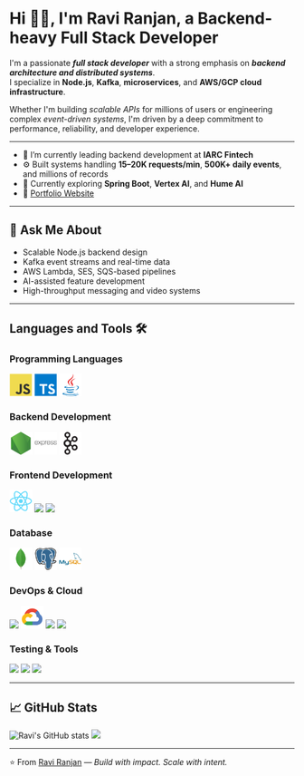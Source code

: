 # Hi 👋🏾, I'm Ravi Ranjan, a Backend-heavy Full Stack Developer

I'm a passionate <i><b>full stack developer</b></i> with a strong emphasis on <i><b>backend architecture and distributed systems</b></i>.  
I specialize in <b>Node.js</b>, <b>Kafka</b>, <b>microservices</b>, and <b>AWS/GCP cloud infrastructure</b>.

Whether I'm building <i>scalable APIs</i> for millions of users or engineering complex <i>event-driven systems</i>, I'm driven by a deep commitment to performance, reliability, and developer experience.

---

- 🔭 I’m currently leading backend development at **IARC Fintech**
- ⚙️ Built systems handling **15–20K requests/min**, **500K+ daily events**, and millions of records
- 🧪 Currently exploring **Spring Boot**, **Vertex AI**, and **Hume AI**
- 📄 [Portfolio Website](https://its-ravi-ranjan.github.io/)

---

## 💬 Ask Me About

- Scalable Node.js backend design
- Kafka event streams and real-time data
- AWS Lambda, SES, SQS-based pipelines
- AI-assisted feature development
- High-throughput messaging and video systems

---

## Languages and Tools 🛠️

### Programming Languages  
<a href="https://developer.mozilla.org/en-US/docs/Web/JavaScript" target="_blank"><img src="https://raw.githubusercontent.com/devicons/devicon/master/icons/javascript/javascript-original.svg" width="40"/></a>
<a href="https://www.typescriptlang.org/" target="_blank"><img src="https://raw.githubusercontent.com/devicons/devicon/master/icons/typescript/typescript-original.svg" width="40"/></a>
<a href="https://www.java.com" target="_blank"><img src="https://raw.githubusercontent.com/devicons/devicon/master/icons/java/java-original.svg" width="40"/></a>

### Backend Development  
<a href="https://nodejs.org" target="_blank"><img src="https://raw.githubusercontent.com/devicons/devicon/master/icons/nodejs/nodejs-original.svg" width="40"/></a>
<a href="https://expressjs.com" target="_blank"><img src="https://raw.githubusercontent.com/devicons/devicon/master/icons/express/express-original-wordmark.svg" width="40"/></a>
<a href="https://kafka.apache.org" target="_blank"><img src="https://raw.githubusercontent.com/devicons/devicon/master/icons/apachekafka/apachekafka-original.svg" width="40"/></a>

### Frontend Development  
<a href="https://reactjs.org/" target="_blank"><img src="https://raw.githubusercontent.com/devicons/devicon/master/icons/react/react-original.svg" width="40"/></a>
<a href="https://vitejs.dev/" target="_blank"><img src="https://vitejs.dev/logo-with-shadow.png" width="40"/></a>
<a href="https://primereact.org" target="_blank"><img src="https://avatars.githubusercontent.com/u/11378960?s=200&v=4" width="40"/></a>

### Database  
<a href="https://www.mongodb.com/" target="_blank"><img src="https://raw.githubusercontent.com/devicons/devicon/master/icons/mongodb/mongodb-original.svg" width="40"/></a>
<a href="https://www.postgresql.org/" target="_blank"><img src="https://raw.githubusercontent.com/devicons/devicon/master/icons/postgresql/postgresql-original.svg" width="40"/></a>
<a href="https://www.mysql.com/" target="_blank"><img src="https://raw.githubusercontent.com/devicons/devicon/master/icons/mysql/mysql-original-wordmark.svg" width="40"/></a>

### DevOps & Cloud  
<a href="https://aws.amazon.com/" target="_blank"><img src="https://cdn.worldvectorlogo.com/logos/amazon-web-services-1.svg" width="40"/></a>
<a href="https://cloud.google.com/" target="_blank"><img src="https://raw.githubusercontent.com/devicons/devicon/master/icons/googlecloud/googlecloud-original.svg" width="40"/></a>
<a href="https://pm2.keymetrics.io/" target="_blank"><img src="https://avatars.githubusercontent.com/u/1037527?s=200&v=4" width="40"/></a>
<a href="https://git-scm.com/" target="_blank"><img src="https://www.vectorlogo.zone/logos/git-scm/git-scm-icon.svg" width="40"/></a>

### Testing & Tools  
<a href="https://jestjs.io/" target="_blank"><img src="https://www.vectorlogo.zone/logos/jestjsio/jestjsio-icon.svg" width="40"/></a>
<a href="https://mochajs.org" target="_blank"><img src="https://www.vectorlogo.zone/logos/mochajs/mochajs-icon.svg" width="40"/></a>
<a href="https://postman.com" target="_blank"><img src="https://www.vectorlogo.zone/logos/getpostman/getpostman-icon.svg" width="40"/></a>

---

## 📈 GitHub Stats

<p align="left">
  <img src="https://github-readme-stats.vercel.app/api?username=its-ravi-ranjan&show_icons=true&theme=radical" alt="Ravi's GitHub stats" height="200"/>
  <img src="https://github-readme-stats.vercel.app/api/top-langs/?username=its-ravi-ranjan&layout=compact&theme=radical" height="200"/>
</p>

---

⭐️ From [Ravi Ranjan](https://github.com/its-ravi-ranjan) — *Build with impact. Scale with intent.*

